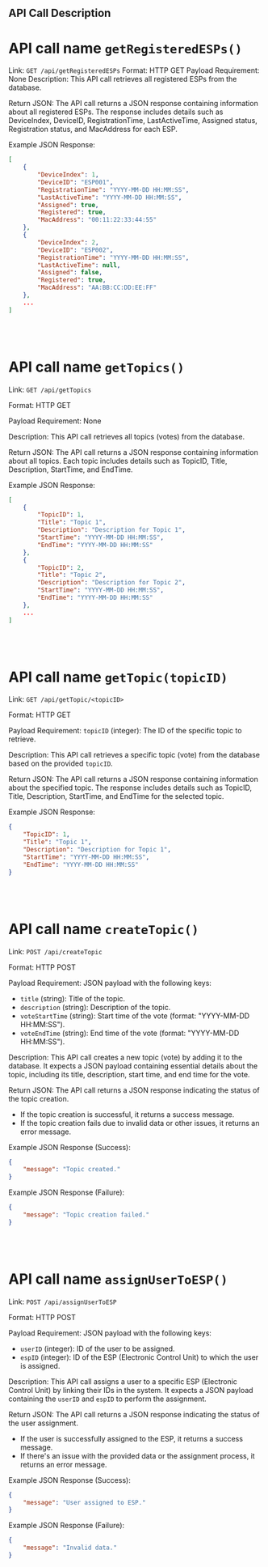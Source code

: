 ## API Call Description

# API call name `getRegisteredESPs()`
Link:
`GET /api/getRegisteredESPs`
Format:
HTTP GET
Payload Requirement:
None
Description:
This API call retrieves all registered ESPs from the database.

Return JSON:
The API call returns a JSON response containing information about all registered ESPs. The response includes details such as DeviceIndex, DeviceID, RegistrationTime, LastActiveTime, Assigned status, Registration status, and MacAddress for each ESP.

Example JSON Response:
```json
[
    {
        "DeviceIndex": 1,
        "DeviceID": "ESP001",
        "RegistrationTime": "YYYY-MM-DD HH:MM:SS",
        "LastActiveTime": "YYYY-MM-DD HH:MM:SS",
        "Assigned": true,
        "Registered": true,
        "MacAddress": "00:11:22:33:44:55"
    },
    {
        "DeviceIndex": 2,
        "DeviceID": "ESP002",
        "RegistrationTime": "YYYY-MM-DD HH:MM:SS",
        "LastActiveTime": null,
        "Assigned": false,
        "Registered": true,
        "MacAddress": "AA:BB:CC:DD:EE:FF"
    },
    ...
]
```
<br><br>
# API call name `getTopics()`

Link:
`GET /api/getTopics`

Format:
HTTP GET

Payload Requirement:
None

Description:
This API call retrieves all topics (votes) from the database.

Return JSON:
The API call returns a JSON response containing information about all topics. Each topic includes details such as TopicID, Title, Description, StartTime, and EndTime.

Example JSON Response:
```json
[
    {
        "TopicID": 1,
        "Title": "Topic 1",
        "Description": "Description for Topic 1",
        "StartTime": "YYYY-MM-DD HH:MM:SS",
        "EndTime": "YYYY-MM-DD HH:MM:SS"
    },
    {
        "TopicID": 2,
        "Title": "Topic 2",
        "Description": "Description for Topic 2",
        "StartTime": "YYYY-MM-DD HH:MM:SS",
        "EndTime": "YYYY-MM-DD HH:MM:SS"
    },
    ...
]
```
<br><br>
# API call name `getTopic(topicID)`

Link:
`GET /api/getTopic/<topicID>`

Format:
HTTP GET

Payload Requirement:
`topicID` (integer): The ID of the specific topic to retrieve.

Description:
This API call retrieves a specific topic (vote) from the database based on the provided `topicID`.

Return JSON:
The API call returns a JSON response containing information about the specified topic. The response includes details such as TopicID, Title, Description, StartTime, and EndTime for the selected topic.

Example JSON Response:
```json
{
    "TopicID": 1,
    "Title": "Topic 1",
    "Description": "Description for Topic 1",
    "StartTime": "YYYY-MM-DD HH:MM:SS",
    "EndTime": "YYYY-MM-DD HH:MM:SS"
}
```
<br><br>
# API call name `createTopic()`

Link:
`POST /api/createTopic`

Format:
HTTP POST

Payload Requirement:
JSON payload with the following keys:
- `title` (string): Title of the topic.
- `description` (string): Description of the topic.
- `voteStartTime` (string): Start time of the vote (format: "YYYY-MM-DD HH:MM:SS").
- `voteEndTime` (string): End time of the vote (format: "YYYY-MM-DD HH:MM:SS").

Description:
This API call creates a new topic (vote) by adding it to the database. It expects a JSON payload containing essential details about the topic, including its title, description, start time, and end time for the vote.

Return JSON:
The API call returns a JSON response indicating the status of the topic creation.
- If the topic creation is successful, it returns a success message.
- If the topic creation fails due to invalid data or other issues, it returns an error message.

Example JSON Response (Success):
```json
{
    "message": "Topic created."
}
```
Example JSON Response (Failure):
```json
{
    "message": "Topic creation failed."
}
```
<br><br>
# API call name `assignUserToESP()`

Link:
`POST /api/assignUserToESP`

Format:
HTTP POST

Payload Requirement:
JSON payload with the following keys:
- `userID` (integer): ID of the user to be assigned.
- `espID` (integer): ID of the ESP (Electronic Control Unit) to which the user is assigned.

Description:
This API call assigns a user to a specific ESP (Electronic Control Unit) by linking their IDs in the system. It expects a JSON payload containing the `userID` and `espID` to perform the assignment.

Return JSON:
The API call returns a JSON response indicating the status of the user assignment.
- If the user is successfully assigned to the ESP, it returns a success message.
- If there's an issue with the provided data or the assignment process, it returns an error message.

Example JSON Response (Success):
```json
{
    "message": "User assigned to ESP."
}
```
Example JSON Response (Failure):
```json
{
    "message": "Invalid data."
}
```
<br><br>